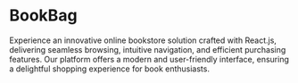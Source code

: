 # BookBag
Experience an innovative online bookstore solution crafted with React.js, delivering seamless browsing, intuitive navigation, and efficient purchasing features. Our platform offers a modern and user-friendly interface, ensuring a delightful shopping experience for book enthusiasts.
